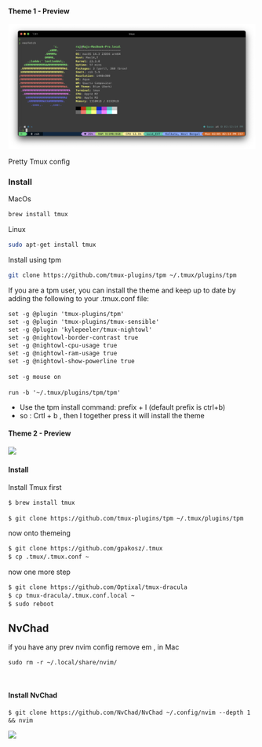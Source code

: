 #### Theme 1 - Preview 

![](PoC.png)

Pretty Tmux config

### Install
MacOs
```bash
brew install tmux
```
Linux
```bash
sudo apt-get install tmux
```
Install using tpm 
```bash
git clone https://github.com/tmux-plugins/tpm ~/.tmux/plugins/tpm
```

If you are a tpm user, you can install the theme and keep up to date by adding the following to your .tmux.conf file:
```
set -g @plugin 'tmux-plugins/tpm'
set -g @plugin 'tmux-plugins/tmux-sensible'
set -g @plugin 'kylepeeler/tmux-nightowl'
set -g @nightowl-border-contrast true
set -g @nightowl-cpu-usage true
set -g @nightowl-ram-usage true
set -g @nightowl-show-powerline true

set -g mouse on

run -b '~/.tmux/plugins/tpm/tpm'
```
- Use the tpm install command: prefix + I (default prefix is ctrl+b)
- so : Crtl + b , then I together press it will install the theme


#### Theme 2 - Preview

![](https://github-production-user-asset-6210df.s3.amazonaws.com/30806882/302259846-4017cada-dcb7-4aa6-82b1-470f53fba6da.png?X-Amz-Algorithm=AWS4-HMAC-SHA256&X-Amz-Credential=AKIAVCODYLSA53PQK4ZA%2F20240205%2Fus-east-1%2Fs3%2Faws4_request&X-Amz-Date=20240205T104333Z&X-Amz-Expires=300&X-Amz-Signature=8f3bdb7d9f4a4a6c62428e74e6b23cbcec7195f53dcb534c75bcaa68e7c2c999&X-Amz-SignedHeaders=host&actor_id=0&key_id=0&repo_id=0)


#### Install
Install Tmux first
```
$ brew install tmux

$ git clone https://github.com/tmux-plugins/tpm ~/.tmux/plugins/tpm
```
now onto themeing

```bash
$ git clone https://github.com/gpakosz/.tmux
$ cp .tmux/.tmux.conf ~
```
now one more step
```bash
$ git clone https://github.com/Optixal/tmux-dracula
$ cp tmux-dracula/.tmux.conf.local ~
$ sudo reboot
```

## NvChad
if you have any prev nvim config remove em , in Mac
```
sudo rm -r ~/.local/share/nvim/
```
​
#### Install NvChad

```
$ git clone https://github.com/NvChad/NvChad ~/.config/nvim --depth 1 && nvim
```

![](https://faizal-ctf.notion.site/image/https%3A%2F%2Fprod-files-secure.s3.us-west-2.amazonaws.com%2F68ca7968-174f-4df4-ab04-3d91b871155c%2Fc2bfed8a-9e6f-473e-a6f4-9c7fc5880a73%2FScreenshot_2024-02-06_at_5.24.06_AM.png?table=block&id=0df38f61-9c7e-4086-b78c-d1ca226052a2&spaceId=68ca7968-174f-4df4-ab04-3d91b871155c&width=2000&userId=&cache=v2)
